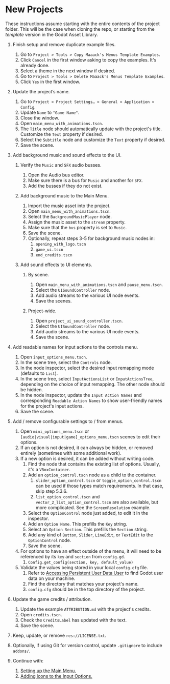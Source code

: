 # New Projects

These instructions assume starting with the entire contents of the project folder. This will be the case when cloning the repo, or starting from the *template* version in the Godot Asset Library.
  

1.  Finish setup and remove duplicate example files.


	1.  Go to `Project > Tools > Copy Maaack's Menus Template Examples`.
	2.  Click `Cancel` in the first window asking to copy the examples. It's already done.
	3.  Select a theme in the next window if desired.
	4.  Go to `Project > Tools > Delete Maaack's Menus Template Examples`.
	5.  Click `Yes` in the first window.


2.  Update the project’s name.


	1.  Go to `Project > Project Settings… > General > Application > Config`.
	2.  Update `Name` to `"Game Name"`.
	3.  Close the window.
	4.  Open `main_menu_with_animations.tscn`.
	5.  The `Title` node should automatically update with the project's title. Customize the `Text` property if desired.
	7.  Select the `Subtitle` node and customize the `Text` property if desired.
	9.  Save the scene.


3.  Add background music and sound effects to the UI.


	1.  Verify the `Music` and `SFX` audio busses.

		1.  Open the Audio bus editor.
		2.  Make sure there is a bus for `Music` and another for `SFX`.
		3.  Add the busses if they do not exist.

	2.  Add background music to the Main Menu.

		1.  Import the music asset into the project.
		2.  Open `main_menu_with_animations.tscn`.
		3.  Select the `BackgroundMusicPlayer` node.
		4.  Assign the music asset to the `stream` property.
		5.  Make sure that the `bus` property is set to `Music`.
		6.  Save the scene.
		7.  Optionally, repeat steps 3-5 for background music nodes in:
			1.  `opening_with_logo.tscn`
			2.  `game_ui.tscn`
			3.  `end_credits.tscn`


	3.  Add sound effects to UI elements.


		1.  By scene.


			1.  Open `main_menu_with_animations.tscn` and `pause_menu.tscn`.
			2.  Select the `UISoundController` node.
			3.  Add audio streams to the various UI node events.
			4.  Save the scenes.  


		2.  Project-wide.


			1.  Open `project_ui_sound_controller.tscn`.
			2.  Select the `UISoundController` node.
			3.  Add audio streams to the various UI node events.
			4.  Save the scene.  


4.  Add readable names for input actions to the controls menu.


	1.  Open `input_options_menu.tscn`.
	2.  In the scene tree, select the `Controls` node.  
	3.  In the node inspector, select the desired input remapping mode (defaults to `List`).  
	4.  In the scene tree, select `InputActionsList` or `InputActionsTree`, depending on the choice of input remapping. The other node should be hidden.  
	5.  In the node inspector, update the `Input Action Names` and corresponding `Readable Action Names` to show user-friendly names for the project's input actions.  
	6.  Save the scene.  


5.  Add / remove configurable settings to / from menus.


	1.  Open `mini_options_menu.tscn` or `[audio|visual|input|game]_options_menu.tscn` scenes to edit their options.
	2.  If an option is not desired, it can always be hidden, or removed entirely (sometimes with some additional work).
	3.  If a new option is desired, it can be added without writing code.
		1.  Find the node that contains the existing list of options. Usually, it's a `VBoxContainer`.
		2.  Add an `option_control.tscn` node as a child to the container.
			1.  `slider_option_control.tscn` or `toggle_option_control.tscn` can be used if those types match requirements. In that case, skip step 5.3.6.
			2.  `list_option_control.tscn` and `vector_2_list_option_control.tscn` are also available, but more complicated. See the `ScreenResolution` example.
		3.  Select the `OptionControl` node just added, to edit it in the inspector.
		4.  Add an `Option Name`. This prefills the `Key` string.
		5.  Select an `Option Section`. This prefills the `Section` string.
		6.  Add any kind of `Button`, `Slider`, `LineEdit`, or `TextEdit` to the `OptionControl` node.
		7.  Save the scene.
	4.  For options to have an effect outside of the menu, it will need to be referenced by its `key` and `section` from `config.gd`.
		1.  `Config.get_config(section, key, default_value)`
	5.  Validate the values being stored in your local `config.cfg` file.
		1.  Refer to [Accessing Persistent User Data User](https://docs.godotengine.org/en/stable/tutorials/io/data_paths.html#accessing-persistent-user-data-user) to find Godot user data on your machine.
		2.  Find the directory that matches your project's name.  
		3.  `config.cfg` should be in the top directory of the project.


6.  Update the game credits / attribution.


	1.  Update the example `ATTRIBUTION.md` with the project's credits.
	2.  Open `credits.tscn`.
	3.  Check the `CreditsLabel` has updated with the text.
	4.  Save the scene.


7.  Keep, update, or remove `res://LICENSE.txt`.  


8.  Optionally, if using Git for version control, update `.gitignore` to include `addons/`.  


9.  Continue with:

	1.  [Setting up the Main Menu.](/addons/maaacks_menus_template/docs/MainMenuSetup.md)  
	2.  [Adding icons to the Input Options.](/addons/maaacks_menus_template/docs/InputIconMapping.md)  
